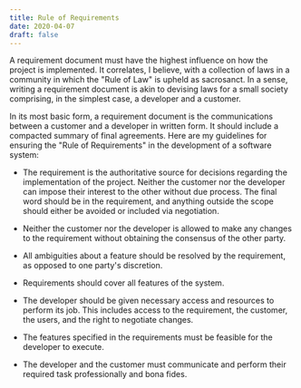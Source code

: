 ```yaml
---
title: Rule of Requirements
date: 2020-04-07
draft: false
---
```


A requirement document must have the highest influence on how the project is implemented.
It correlates, I believe, with a collection of laws in a community in which the "Rule of Law" is upheld as sacrosanct.
In a sense, writing a requirement document is akin to devising laws for a small society comprising, in the simplest case, a developer and a customer. 

In its most basic form, a requirement document is the communications between a
customer and a developer in written form. It should include a compacted summary of final agreements.
Here are my guidelines for ensuring the "Rule of Requirements" in the development of a software system:

- The requirement is the authoritative source for decisions regarding the implementation of the project.
  Neither the customer nor the developer can impose their interest to the other without due process.
  The final word should be in the requirement, and anything outside the scope should either be avoided or included via negotiation.

- Neither the customer nor the developer is allowed to make any changes to the
  requirement without obtaining the consensus of the other party.

- All ambiguities about a feature should be resolved by the requirement, as opposed to one party's discretion.

- Requirements should cover all features of the system.

- The developer should be given necessary access and resources to perform its job.
  This includes access to the requirement, the customer, the users, and the right to negotiate changes.

- The features specified in the requirements must be feasible for the developer to execute.

- The developer and the customer must communicate and perform their required task professionally and bona fides.
